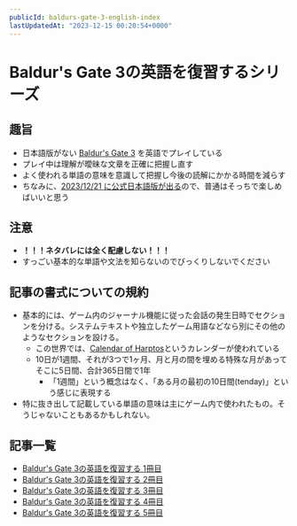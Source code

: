 ```yaml
---
publicId: baldurs-gate-3-english-index
lastUpdatedAt: "2023-12-15 00:20:54+0000"
---
```


# Baldur's Gate 3の英語を復習するシリーズ

## 趣旨

- 日本語版がない [Baldur's Gate 3](https://store.steampowered.com/app/1086940/Baldurs_Gate_3/) を英語でプレイしている
- プレイ中は理解が曖昧な文章を正確に把握し直す
- よく使われる単語の意味を意識して把握し今後の読解にかかる時間を減らす
- ちなみに、[2023/12/21 に公式日本語版が出る](https://twitter.com/spikechunsoft/status/1709068275219644893)ので、普通はそっちで楽しめばいいと思う

## 注意

- **！！！ネタバレには全く配慮しない！！！**
- すっごい基本的な単語や文法を知らないのでびっくりしないでください

## 記事の書式についての規約

- 基本的には、ゲーム内のジャーナル機能に従った会話の発生日時でセクションを分ける。システムテキストや独立したゲーム用語などなら別にその他のようなセクションを設ける。
  - この世界では、[Calendar of Harptos](https://www.worldanvil.com/w/forgotten-realms-28d26d5th29-lethann/a/calendar-of-harptos-article)というカレンダーが使われている
  - 10日が1週間、それが3つで1ヶ月、月と月の間を埋める特殊な月があってそこに5日間、合計365日間で1年
    - 「1週間」という概念はなく、「ある月の最初の10日間(tenday)」という感じに表現する
- 特に抜き出して記載している単語の意味は主にゲーム内で使われたもの。そうじゃないこともあるかもしれない。

## 記事一覧

- [Baldur's Gate 3の英語を復習する 1冊目](./baldurs-gate-3-english-part-1.html)
- [Baldur's Gate 3の英語を復習する 2冊目](./baldurs-gate-3-english-part-2.html)
- [Baldur's Gate 3の英語を復習する 3冊目](./baldurs-gate-3-english-part-3.html)
- [Baldur's Gate 3の英語を復習する 4冊目](./baldurs-gate-3-english-part-4.html)
- [Baldur's Gate 3の英語を復習する 5冊目](./baldurs-gate-3-english-part-5.html)
